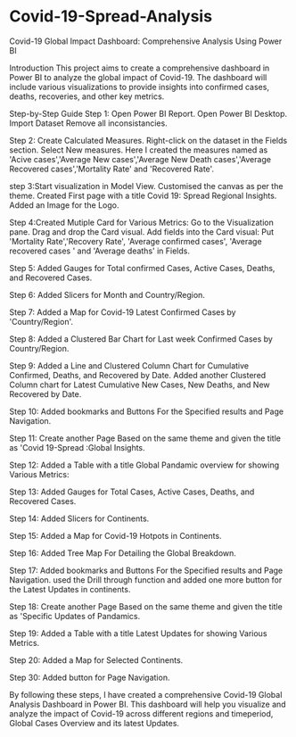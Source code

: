 # Covid-19-Spread-Analysis
Covid-19 Global Impact Dashboard: Comprehensive Analysis Using Power BI

Introduction
This project aims to create a comprehensive dashboard in Power BI to analyze the global impact of Covid-19. The dashboard will include various visualizations to provide insights into confirmed cases, deaths, recoveries, and other key metrics.

Step-by-Step Guide
Step 1: Open Power BI Report.
        Open Power BI Desktop.
        Import Dataset
        Remove all inconsistancies.
        
Step 2: Create Calculated Measures.
        Right-click on the dataset in the Fields section.
        Select New measures.
        Here I created the measures named as 'Acive cases','Average New cases','Average New Death cases','Average Recovered cases','Mortality Rate' and 'Recovered Rate'.

step 3:Start visualization in Model View.
       Customised the canvas as per the theme.
       Created First page with a title Covid 19: Spread Regional Insights.
       Added an Image for the Logo.
       
Step 4:Created Mutiple Card for Various Metrics:
       Go to the Visualization pane.
       Drag and drop the Card visual.
       Add fields into the Card visual:
       Put 'Mortality Rate','Recovery Rate', 'Average confirmed cases', 'Average recovered cases ' and 'Average deaths' in Fields.

Step 5:	Added Gauges for Total confirmed Cases, Active Cases, Deaths, and Recovered Cases.
        
Step 6:	Added Slicers for Month and Country/Region.
       
Step 7:	Added a Map for Covid-19 Latest Confirmed Cases by 'Country/Region'.
        
Step 8: Added a Clustered Bar Chart for Last week Confirmed Cases by Country/Region.
       
Step 9:	Added a Line and Clustered Column Chart for Cumulative Confirmed, Deaths, and Recovered by Date.
        Added another Clustered Column chart for Latest Cumulative New Cases, New Deaths, and New Recovered by Date.

Step 10: Added bookmarks and Buttons For the Specified results and Page Navigation.    

Step 11: Create another Page Based on the same theme and given the title as 'Covid 19-Spread :Global Insights.

Step 12: Added a Table with a title Global Pandamic overview for showing Various Metrics:

Step 13: Added Gauges for Total Cases, Active Cases, Deaths, and Recovered Cases.
        
Step 14: Added Slicers for Continents.
       
Step 15: Added a Map for Covid-19 Hotpots in Continents.

Step 16: Added Tree Map For Detailing the Global Breakdown.

Step 17: Added bookmarks and Buttons For the Specified results and Page Navigation.
         used the Drill through function and added one more button for the Latest Updates in continents.

Step 18: Create another Page Based on the same theme and given the title as 'Specific Updates of Pandamics.

Step 19: Added a Table with a title Latest Updates for showing Various Metrics.

Step 20: Added a Map for Selected Continents.

Step 30: Added button for Page Navigation.
       
By following these steps, I have created a comprehensive Covid-19 Global Analysis Dashboard in Power BI.
This dashboard will help you visualize and analyze the impact of Covid-19 across different regions and timeperiod, Global Cases Overview and its latest Updates.

